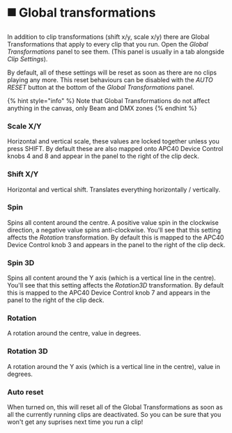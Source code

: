 # ◼️ Global transformations

In addition to clip transformations (shift x/y, scale x/y) there are Global Transformations that apply to every clip that you run. Open the _Global Transformations_ panel to see them. (This panel is usually in a tab alongside _Clip Settings_).&#x20;

By default, all of these settings will be reset as soon as there are no clips playing any more. This reset behaviours can be disabled with the _AUTO RESET_ button at the bottom of the _Global Transformations_ panel. &#x20;

{% hint style="info" %}
Note that Global Transformations do not affect anything in the canvas, only Beam and DMX zones&#x20;
{% endhint %}

### Scale X/Y

Horizontal and vertical scale, these values are locked together unless you press SHIFT. By default these are also mapped onto APC40 Device Control knobs 4 and 8 and appear in the panel to the right of the clip deck.

### Shift X/Y

Horizontal and vertical shift. Translates everything horizontally / vertically.&#x20;

### Spin

Spins all content around the centre. A positive value spin in the clockwise direction, a negative value spins anti-clockwise. You'll see that this setting affects the _Rotation_ transformation. By default this is mapped to the APC40 Device Control knob 3 and appears in the panel to the right of the clip deck.&#x20;

### Spin 3D

Spins all content around the Y axis (which is a vertical line in the centre).  You'll see that this setting affects the _Rotation3D_ transformation. By default this is mapped to the APC40 Device Control knob 7 and appears in the panel to the right of the clip deck.&#x20;

### Rotation

A rotation around the centre, value in degrees.&#x20;

### Rotation 3D

A rotation around the Y axis (which is a vertical line in the centre), value in degrees.&#x20;

### Auto reset

When turned on, this will reset all of the Global Transformations as soon as all the currently running clips are deactivated. So you can be sure that you won't get any suprises next time you run a clip!&#x20;

